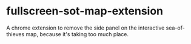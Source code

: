 # fullscreen-sot-map-extension
A chrome extension to remove the side panel on the interactive sea-of-thieves map, because it's taking too much place.
